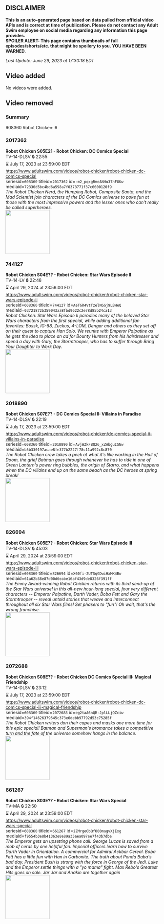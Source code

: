 ## DISCLAIMER
**This is an auto-generated page based on data pulled from official video APIs and is correct at time of publication. Please do not contact any Adult Swim employee on social media regarding any information this page provides.**  
**SPOILER ALERT: This page contains thumbnails of full episodes/shorts/etc. that might be spoilery to you. YOU HAVE BEEN WARNED.**  

_Last Update: June 29, 2023 at 17:30:18 EDT_
## Video added
No videos were added.  
## Video removed
### Summary
608360 Robot Chicken: 6  
### 2017362
**Robot Chicken S05E21 - Robot Chicken: DC Comics Special**  
TV-14-DLSV 🔒 22:55  
⌛ July 17, 2023 at 23:59:00 EDT  
https://www.adultswim.com/videos/robot-chicken/robot-chicken-dc-comics-special  
seriesid=`608360` titleid=`2017362` id=`-m2_pqxgRmeANHu37hFOKw` mediaid=`72330d5bc4bd6a598a7f0373771f37c6600120f9`  
_The Robot Chicken Nerd, the Humping Robot, Composite Santa, and the Mad Scientist join characters of the DC Comics universe to poke fun at those with the most impressive powers and the lesser ones who can't really be called superheroes._  
<a href="https://media.cdn.adultswim.com/uploads/20200406/thumbnails/2_20461137100-robotchicken_dcspecial_dup-20120907.jpg"><img src="https://media.cdn.adultswim.com/uploads/20200406/thumbnails/2_20461137100-robotchicken_dcspecial_dup-20120907.jpg" height="144px" /></a>
### 744127
**Robot Chicken S04E?? - Robot Chicken: Star Wars Episode II**  
TV-14-LV 🔒 22:48  
⌛ April 29, 2024 at 23:59:00 EDT  
https://www.adultswim.com/videos/robot-chicken/robot-chicken-star-wars-episode-ii  
seriesid=`608360` titleid=`744127` id=`AeTGR4VtTzelNGGj9LBHeQ` mediaid=`03721872b359043aa8fbd9622c2e78d85b24ca13`  
_Robot Chicken: Star Wars Episode II parodies many of the beloved Star Wars characters from the first special, while adding additional fan favorites: Bossk, IG-88, Zuckus, 4-LOM, Dengar and others as they set off on their quest to capture Han Solo. We reunite with Emperor Palpatine as he gets the idea to place an ad for Bounty Hunters from his hairdresser and spend a day with Gary, the Stormtrooper, who has to suffer through Bring Your Daughter to Work Day._  
<a href="https://media.cdn.adultswim.com/uploads/20200402/thumbnails/2_2042142547-robotchicken_RCSW2.jpg"><img src="https://media.cdn.adultswim.com/uploads/20200402/thumbnails/2_2042142547-robotchicken_RCSW2.jpg" height="144px" /></a>
### 2018890
**Robot Chicken S07E?? - DC Comics Special II: Villains in Paradise**  
TV-14-DLSV 🔒 22:19  
⌛ July 17, 2023 at 23:59:00 EDT  
https://www.adultswim.com/videos/robot-chicken/dc-comics-special-ii-villains-in-paradise  
seriesid=`608360` titleid=`2018890` id=`AvjWZkFBQ26_xZAbguISNw` mediaid=`b5b330197acae8fe377b2227f78c11a992c8c870`  
_The Robot Chicken crew takes a peek at what it's like working in the Hall of Doom, the grief Batman goes through whenever he has to ride in one of Green Lantern's power ring bubbles, the origin of Starro, and what happens when the DC villains end up on the same beach as the DC heroes at spring break!_  
<a href="https://media.cdn.adultswim.com/uploads/20200406/thumbnails/2_20461159332-robotchicken_rcdcII_dup-20140320.jpg"><img src="https://media.cdn.adultswim.com/uploads/20200406/thumbnails/2_20461159332-robotchicken_rcdcII_dup-20140320.jpg" height="144px" /></a>
### 826694
**Robot Chicken S05E?? - Robot Chicken: Star Wars Episode III**  
TV-14-DLSV 🔒 45:03  
⌛ April 29, 2024 at 23:59:00 EDT  
https://www.adultswim.com/videos/robot-chicken/robot-chicken-star-wars-episode-iii  
seriesid=`608360` titleid=`826694` id=`X60fi-2UTSqGDwiHxMK4Bw` mediaid=`61a62b38e87d00d6eabe16af43d9de8326f391ff`  
_The Emmy Award-winning Robot Chicken returns with its third send-up of the Star Wars universe!  In this all-new hour-long special, four very different characters -- Emperor Palpatine, Darth Vader, Boba Fett and Gary the Stormtrooper -- reveal untold stories that weave and interconnect throughout all six Star Wars films!  Set phasers to "fun"!  Oh wait, that's the wrong franchise._  
<a href="https://media.cdn.adultswim.com/uploads/20200402/thumbnails/2_20421737553-robotchicken_RCSW3_dst_cid-XMTQ.jpg"><img src="https://media.cdn.adultswim.com/uploads/20200402/thumbnails/2_20421737553-robotchicken_RCSW3_dst_cid-XMTQ.jpg" height="144px" /></a>
### 2072688
**Robot Chicken S08E?? - Robot Chicken DC Comics Special III: Magical Friendship**  
TV-14-DLSV 🔒 23:12  
⌛ July 17, 2023 at 23:59:00 EDT  
https://www.adultswim.com/videos/robot-chicken/robot-chicken-dc-comics-special-iii-magical-friendship  
seriesid=`608360` titleid=`2072688` id=`eg2taA6nQR-JplLLjQZciw` mediaid=`394f14626379545c373e6debb97792d53c75285f`  
_The Robot Chicken writers don their capes and masks one more time for this epic special! Batman and Superman's bromance takes a competitive turn and the fate of the universe somehow hangs in the balance._  
<a href="https://media.cdn.adultswim.com/uploads/20200406/thumbnails/2_20461213335-robotchicken_dcspecial3.jpg"><img src="https://media.cdn.adultswim.com/uploads/20200406/thumbnails/2_20461213335-robotchicken_dcspecial3.jpg" height="144px" /></a>
### 661267
**Robot Chicken S03E?? - Robot Chicken: Star Wars Special**  
TV-MA 🔒 22:50  
⌛ April 29, 2024 at 23:59:00 EDT  
https://www.adultswim.com/videos/robot-chicken/robot-chicken-star-wars-special  
seriesid=`608360` titleid=`661267` id=`iZMrgeObQfO00magvXjExg` mediaid=`f9554b3e8b41363e8e89a35aea097ee7f43b7dbe`  
_The Emperor gets an upsetting phone call.  George Lucas is saved from a mob of nerds by one helpful fan. Imperial officers learn how to survive Darth Vader in Orientation. A commercial for Admiral Ackbar Cereal. Boba Fett has a little fun with Han in Carbonite. The truth about Ponda Baba's bad day. President Bush is strong with the force in George of the Jedi. Luke and the Emperor settle things with a "yo mama" fight. Max Rebo's Greatest Hits goes on sale. Jar Jar and Anakin are together again_  
<a href="https://media.cdn.adultswim.com/uploads/20200401/thumbnails/2_2041114266-robotchicken_RCSW1.jpg"><img src="https://media.cdn.adultswim.com/uploads/20200401/thumbnails/2_2041114266-robotchicken_RCSW1.jpg" height="144px" /></a>
